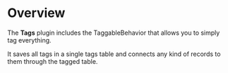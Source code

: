 Overview
========

The **Tags** plugin includes the TaggableBehavior that allows you to simply tag everything.

It saves all tags in a single tags table and connects any kind of records to them through the tagged table.
